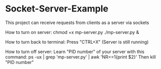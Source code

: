 # Socket-Server-Example
This project can receive requests from clients as a server via sockets

How to turn on server:
  chmod +x mp-server.py
  ./mp-server.py &

How to turn back to terminal:
Press "CTRL+X"
(Server is still running)

How to turn off server:
Learn "PID number" of your server with this command:
  ps -ux | grep 'mp-server.py' | awk 'NR==1{print $2}'
Then
  kill "PID number"
